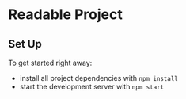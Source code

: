 # Readable Project

## Set Up

To get started right away:

- install all project dependencies with `npm install`
- start the development server with `npm start`